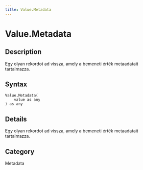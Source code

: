 ```yaml
---
title: Value.Metadata
---
```


# Value.Metadata


## Description

Egy olyan rekordot ad vissza, amely a bemeneti érték metaadatait tartalmazza.


## Syntax

```powerquery
Value.Metadata(
    value as any
) as any
```


## Details

Egy olyan rekordot ad vissza, amely a bemeneti érték metaadatait tartalmazza.



## Category
Metadata
